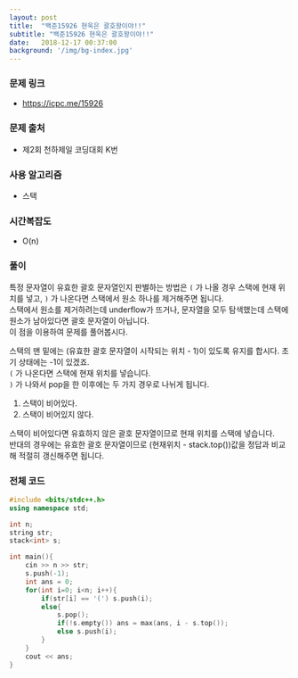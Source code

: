 ```yaml
---
layout: post
title:  "백준15926 현욱은 괄호왕이야!!"
subtitle: "백준15926 현욱은 괄호왕이야!!"
date:   2018-12-17 00:37:00
background: '/img/bg-index.jpg'
---
```


### 문제 링크
* https://icpc.me/15926

### 문제 출처
* 제2회 천하제일 코딩대회 K번

### 사용 알고리즘
* 스택

### 시간복잡도
* O(n)

### 풀이
특정 문자열이 유효한 괄호 문자열인지 판별하는 방법은 `(` 가 나올 경우 스택에 현재 위치를 넣고, `)` 가 나온다면 스택에서 원소 하나를 제거해주면 됩니다.<br>
스택에서 원소를 제거하려는데 underflow가 뜨거나, 문자열을 모두 탐색했는데 스택에 원소가 남아있다면 괄호 문자열이 아닙니다.<br>
이 점을 이용하여 문제를 풀어봅시다.

스택의 맨 밑에는 (유효한 괄호 문자열이 시작되는 위치 - 1)이 있도록 유지를 합시다. 초기 상태에는 -1이 있겠죠.<br>
`(` 가 나온다면 스택에 현재 위치를 넣습니다.<br>
`)` 가 나와서 pop을 한 이후에는 두 가지 경우로 나뉘게 됩니다.<br>

1. 스택이 비어있다.
2. 스택이 비어있지 않다.

스택이 비어있다면 유효하지 않은 괄호 문자열이므로 현재 위치를 스택에 넣습니다.<br>
반대의 경우에는 유효한 괄호 문자열이므로 (현재위치 - stack.top())값을 정답과 비교해 적절히 갱신해주면 됩니다.

### 전체 코드
```cpp
#include <bits/stdc++.h>
using namespace std;

int n;
string str;
stack<int> s;

int main(){
	cin >> n >> str;
	s.push(-1);
	int ans = 0;
	for(int i=0; i<n; i++){
		if(str[i] == '(') s.push(i);
		else{
			s.pop();
			if(!s.empty()) ans = max(ans, i - s.top());
			else s.push(i);
		}
	}
	cout << ans;
}
```
